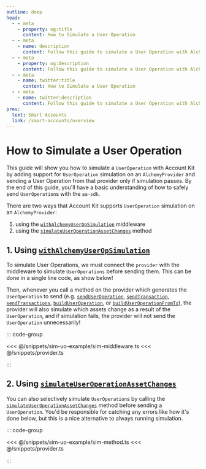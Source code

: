 ```yaml
---
outline: deep
head:
  - - meta
    - property: og:title
      content: How to Simulate a User Operation
  - - meta
    - name: description
      content: Follow this guide to simulate a User Operation with Alchemy's Account Kit, a vertically integrated stack for building apps that support ERC-4337.
  - - meta
    - property: og:description
      content: Follow this guide to simulate a User Operation with Alchemy's Account Kit, a vertically integrated stack for building apps that support ERC-4337.
  - - meta
    - name: twitter:title
      content: How to Simulate a User Operation
  - - meta
    - name: twitter:description
      content: Follow this guide to simulate a User Operation with Alchemy's Account Kit, a vertically integrated stack for building apps that support ERC-4337.
prev:
  text: Smart Accounts
  link: /smart-accounts/overview
---
```


# How to Simulate a User Operation

This guide will show you how to simulate a `UserOperation` with Account Kit by adding support for `UserOperation` simulation on an `AlchemyProvider` and sending a User Operation from that provider only if simulation passes. By the end of this guide, you'll have a basic understanding of how to safely send `UserOperation`s with the `aa-sdk`.

There are two ways that Account Kit supports `UserOperation` simulation on an `AlchemyProvider`:

1. using the [`withAlchemyUserOpSimulation`](/packages/aa-alchemy/provider/withAlchemyUserOpSimulation) middleware
2. using the [`simulateUserOperationAssetChanges`](/packages/aa-alchemy/provider/simulateUserOperationAssetChanges) method

## 1. Using [`withAlchemyUserOpSimulation`](/packages/aa-alchemy/provider/withAlchemyUserOpSimulation)

To simulate User Operations, we must connect the `provider` with the middleware to simulate `UserOperations` before sending them. This can be done in a single line code, as show below!

Then, whenever you call a method on the provider which generates the `UserOperation` to send (e.g. [`sendUserOperation`](/packages/aa-core/provider/sendUserOperation), [`sendTransaction`](/packages/aa-core/provider/sendTransaction), [`sendTransactions`](/packages/aa-core/provider/sendTransactions), [`buildUserOperation`](/packages/aa-core/provider/buildUserOperation), or [`buildUserOperationFromTx`](/packages/aa-core/provider/buildUserOperationFromTx)), the provider will also simulate which assets change as a result of the `UserOperation`, and if simulation fails, the provider will not send the `UserOperation` unnecessarily!

::: code-group

<<< @/snippets/sim-uo-example/sim-middleware.ts
<<< @/snippets/provider.ts

:::

## 2. Using [`simulateUserOperationAssetChanges`](/packages/aa-alchemy/provider/simulateUserOperationAssetChanges)

You can also selectively simulate `UserOperation`s by calling the [`simulateUserOperationAssetChanges`](/packages/aa-alchemy/provider/simulateUserOperationAssetChanges) method before sending a `UserOperation`. You'd be responsible for catching any errors like how it's done below, but this is a nice alternative to always running simulation.

::: code-group

<<< @/snippets/sim-uo-example/sim-method.ts
<<< @/snippets/provider.ts

:::
